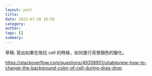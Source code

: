 ```yaml
---
layout: post
title: 
date: 2023-07-28 10:59
category: 
author: 
tags: []
summary: 
---
```



草稿: 寫出如果在拖拉 cell 的時候，如何進行背景顏色的變化。

https://stackoverflow.com/questions/49358951/uitableview-how-to-change-the-background-color-of-cell-during-drag-drop